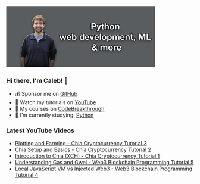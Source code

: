 <img src="github-cover-photo-my-face.jpg" width="400px" />

### Hi there, I'm Caleb! 🍛

- 💰 Sponsor me on [GitHub](https://github.com/sponsors/CalebCurry)
- 🎥 Watch my tutorials on [YouTube](https://www.youtube.com/calebthevideomaker2)
- 📗 My courses on [CodeBreakthrough](https://www.codebreakthrough.com)
- 🤔 I’m currently studying: [Python](https://www.youtube.com/watch?v=s3IvdkCq2_c&t=4254s)

### Latest YouTube Videos
<!-- YOUTUBE:START -->
- [Plotting and Farming - Chia Cryptocurrency Tutorial 3](https://www.youtube.com/watch?v=XpY7GQInSfM)
- [Chia Setup and Basics - Chia Cryptocurrency Tutorial 2](https://www.youtube.com/watch?v=LrqwTGW37A0)
- [Introduction to Chia &lpar;XCH&rpar; - Chia Cryptocurrency Tutorial 1](https://www.youtube.com/watch?v=gWx4deR-sis)
- [Understanding Gas and Gwei - Web3 Blockchain Programming Tutorial 5](https://www.youtube.com/watch?v=MuUSz6DpR-I)
- [Local JavaScript VM vs Injected Web3 - Web3 Blockchain Programming Tutorial 4](https://www.youtube.com/watch?v=NfNkUSR15sA)
<!-- YOUTUBE:END -->
